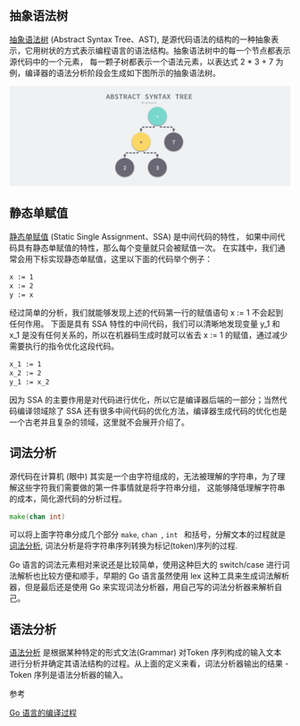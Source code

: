
## 抽象语法树

[抽象语法树](https://en.wikipedia.org/wiki/Abstract_syntax_tree) (Abstract Syntax Tree、AST),
是源代码语法的结构的一种抽象表示，它用树状的方式表示编程语言的语法结构。抽象语法树中的每一个节点都表示源代码中的一个元素，
每一颗子树都表示一个语法元素，以表达式 2 * 3 + 7 为例，编译器的语法分析阶段会生成如下图所示的抽象语法树。

![](https://github.com/xtcmoons/go-notes-xtc/blob/main/images/abstract-syntax-tree.png)

## 静态单赋值

[静态单赋值](https://en.wikipedia.org/wiki/Static_single_assignment_form) (Static Single Assignment、SSA) 是中间代码的特性，
如果中间代码具有静态单赋值的特性，那么每个变量就只会被赋值一次。
在实践中，我们通常会用下标实现静态单赋值，这里以下面的代码举个例子：

```text
x := 1
x := 2
y := x
```

经过简单的分析，我们就能够发现上述的代码第一行的赋值语句 x := 1 不会起到任何作用。
下面是具有 SSA 特性的中间代码，我们可以清晰地发现变量 y_1 和 x_1 是没有任何关系的，所以在机器码生成时就可以省去 x := 1 的赋值，通过减少需要执行的指令优化这段代码。

```text
x_1 := 1
x_2 := 2
y_1 := x_2
```

因为 SSA 的主要作用是对代码进行优化，所以它是编译器后端的一部分；当然代码编译领域除了 SSA 还有很多中间代码的优化方法，编译器生成代码的优化也是一个古老并且复杂的领域，这里就不会展开介绍了。

## 词法分析

源代码在计算机 (眼中) 其实是一个由字符组成的，无法被理解的字符串，为了理解这些字符我们需要做的第一件事情就是将字符串分组，
这能够降低理解字符串的成本，简化源代码的分析过程。

```go
make(chan int)
```
可以将上面字符串分成几个部分  <code>make</code>, <code>chan </code>, <code>int </code> 和括号，分解文本的过程就是[词法分析](https://en.wikipedia.org/wiki/Lexical_analysis), 词法分析是将字符串序列转换为标记(token)序列的过程.

Go 语言的词法元素相对来说还是比较简单，使用这种巨大的 switch/case 进行词法解析也比较方便和顺手，早期的 Go 语言虽然使用 lex 这种工具来生成词法解析器，但是最后还是使用 Go 来实现词法分析器，用自己写的词法分析器来解析自己。

## 语法分析
[语法分析](https://en.wikipedia.org/wiki/Parsing) 是根据某种特定的形式文法(Grammar) 对Token 序列构成的输入文本
进行分析并确定其语法结构的过程。从上面的定义来看，词法分析器输出的结果 - Token 序列是语法分析器的输入。



参考

[Go 语言的编译过程](https://draveness.me/golang/docs/part1-prerequisite/ch02-compile/golang-compile-intro/)
